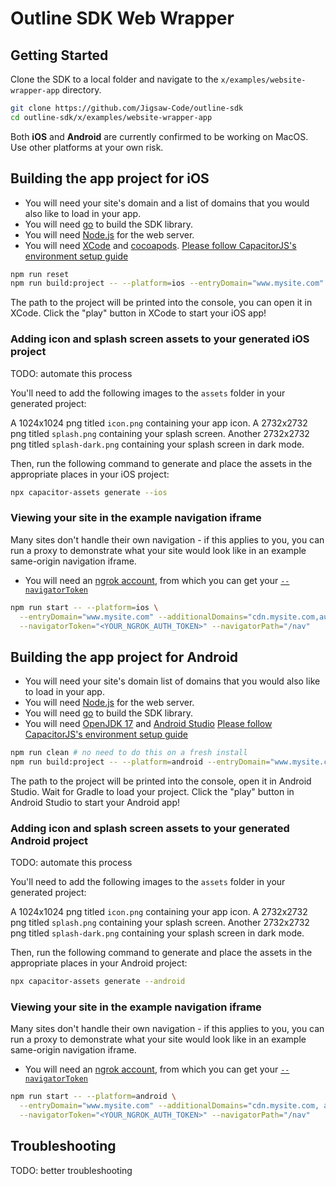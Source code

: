 # Outline SDK Web Wrapper

## Getting Started

Clone the SDK to a local folder and navigate to the `x/examples/website-wrapper-app` directory.

```sh
git clone https://github.com/Jigsaw-Code/outline-sdk
cd outline-sdk/x/examples/website-wrapper-app
```

Both **iOS** and **Android** are currently confirmed to be working on MacOS. Use other platforms at your own risk.

## Building the app project for **iOS**

* You will need your site's domain and a list of domains that you would also like to load in your app.
* You will need [go](https://golang.org/) to build the SDK library.
* You will need [Node.js](https://nodejs.org/en/) for the web server.
* You will need [XCode](https://developer.apple.com/xcode/) and [cocoapods](https://cocoapods.org/). [Please follow CapacitorJS's environment setup guide](https://capacitorjs.com/docs/getting-started/environment-setup#ios-requirements)

```sh
npm run reset
npm run build:project -- --platform=ios --entryDomain="www.mysite.com" [--additionalDomains="cdn.mysite.com,auth.mysite.com"] [--smartDialerConfig="<MY_SMART_DIALER_CONFIG_TEXT>"]
```

The path to the project will be printed into the console, you can open it in XCode. Click the "play" button in XCode to start your iOS app!

### Adding icon and splash screen assets to your generated iOS project

TODO: automate this process

You'll need to add the following images to the `assets` folder in your generated project:

A 1024x1024 png titled `icon.png` containing your app icon.
A 2732x2732 png titled `splash.png` containing your splash screen.
Another 2732x2732 png titled `splash-dark.png` containing your splash screen in dark mode.

Then, run the following command to generate and place the assets in the appropriate places in your iOS project:

```sh
npx capacitor-assets generate --ios
```

### Viewing your site in the example navigation iframe

Many sites don't handle their own navigation - if this applies to you, you can run a proxy to demonstrate what your site would look like in an example same-origin navigation iframe.

* You will need an [ngrok account](https://ngrok.com/), from which you can get your [`--navigatorToken`](https://dashboard.ngrok.com/get-started/your-authtoken)

```sh
npm run start -- --platform=ios \
  --entryDomain="www.mysite.com" --additionalDomains="cdn.mysite.com,auth.mysite.com" \
  --navigatorToken="<YOUR_NGROK_AUTH_TOKEN>" --navigatorPath="/nav"
```

## Building the app project for **Android**

* You will need your site's domain list of domains that you would also like to load in your app.
* You will need [Node.js](https://nodejs.org/en/) for the web server.
* You will need [go](https://golang.org/) to build the SDK library.
* You will need [OpenJDK 17](https://stackoverflow.com/a/70649641) and [Android Studio](https://developer.android.com/studio/) [Please follow CapacitorJS's environment setup guide](https://capacitorjs.com/docs/getting-started/environment-setup#android-requirements)

```sh
npm run clean # no need to do this on a fresh install
npm run build:project -- --platform=android --entryDomain="www.mysite.com" [--additionalDomains="cdn.mysite.com,auth.mysite.com"] [--smartDialerConfig="<MY_SMART_DIALER_CONFIG_TEXT>"]
```

The path to the project will be printed into the console, open it in Android Studio.
Wait for Gradle to load your project. Click the "play" button in Android Studio to start your Android app!

### Adding icon and splash screen assets to your generated Android project

TODO: automate this process

You'll need to add the following images to the `assets` folder in your generated project:

A 1024x1024 png titled `icon.png` containing your app icon.
A 2732x2732 png titled `splash.png` containing your splash screen.
Another 2732x2732 png titled `splash-dark.png` containing your splash screen in dark mode.

Then, run the following command to generate and place the assets in the appropriate places in your Android project:

```sh
npx capacitor-assets generate --android
```

### Viewing your site in the example navigation iframe

Many sites don't handle their own navigation - if this applies to you, you can run a proxy to demonstrate what your site would look like in an example same-origin navigation iframe.

* You will need an [ngrok account](https://ngrok.com/), from which you can get your [`--navigatorToken`](https://dashboard.ngrok.com/get-started/your-authtoken)

```sh
npm run start -- --platform=android \
  --entryDomain="www.mysite.com" --additionalDomains="cdn.mysite.com, auth.mysite.com" \
  --navigatorToken="<YOUR_NGROK_AUTH_TOKEN>" --navigatorPath="/nav"
```

## Troubleshooting

TODO: better troubleshooting
